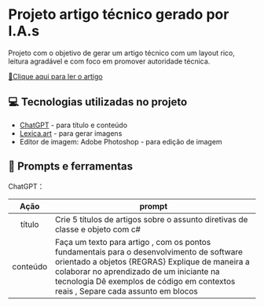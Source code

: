 
# Projeto artigo técnico gerado por I.A.s

Projeto com o objetivo de gerar um artigo técnico com um layout rico, leitura agradável e com foco em promover autoridade técnica.

<a href="https://web.dio.me/articles/explorando-diretivas-de-classe-e-objeto-em-c?back=%2Farticles&page=1&order=oldest" title="View PDF now"> 📕Clique aqui para ler o artigo</a>

## 💻 Tecnologias utilizadas no projeto

- [ChatGPT](https://chat.openai.com/) - para título e conteúdo
- [Lexica.art](https://lexica.art/) - para gerar imagens
- Editor de imagem: Adobe Photoshop - para edição de imagem

## 📄 Prompts e ferramentas


ChatGPT：

|   Ação   | prompt                                                                                                                                                                                                                                                                         |
| :------: | ------------------------------------------------------------------------------------------------------------------------------------------------------------------------------------------------------------------------------------------------------------------------------ |
|  título  | Crie 5 títulos de artigos sobre o assunto diretivas de classe e objeto com c# 
| conteúdo | Faça um texto para artigo , com os pontos fundamentais para o desenvolvimento de software orientado a objetos {REGRAS} Explique de maneira a colaborar no aprendizado de um iniciante na tecnologia Dê exemplos de código em contextos reais , Separe cada assunto em blocos |


